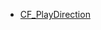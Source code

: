 - [CF_PlayDirection](https://github.com/RandyGaul/cute_framework/blob/master/docs/sprite/cf_playdirection.md)

